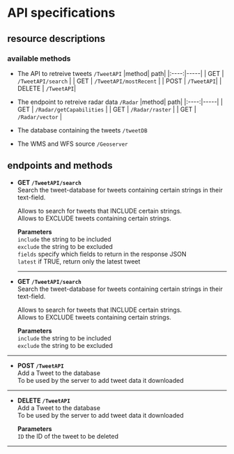 # API specifications
## resource descriptions
 ### available methods
 * The API to retreive tweets `/TweetAPI`
  |method| path|
  |:----:|-----|
  |  GET | `/TweetAPI/search` |
  |  GET | `/TweetAPI/mostRecent` |
  | POST | `/TweetAPI`|
  | DELETE | `/TweetAPI`|
 * The endpoint to retreive radar data `/Radar`
  |method| path|
  |:----:|-----|
  |  GET | `/Radar/getCapabilities` |
  |  GET | `/Radar/raster` |
  |  GET | `/Radar/vector` |

 * The database containing the tweets `/tweetDB`  
 * The WMS and WFS source `/Geoserver`

## endpoints and methods


* **GET `/TweetAPI/search`**  
  Search the tweet-database for tweets containing certain strings in their text-field.  

  Allows to search for tweets that INCLUDE certain strings.  
  Allows to EXCLUDE tweets containing certain strings.  

  **Parameters**  
  `include` the string to be included  
  `exclude` the string to be excluded  
  `fields` specify which fields to return in the response JSON  
  `latest` if TRUE, return only the latest tweet
  <hr>

* **GET `/TweetAPI/search`**  
  Search the tweet-database for tweets containing certain strings in their text-field.  

  Allows to search for tweets that INCLUDE certain strings.  
  Allows to EXCLUDE tweets containing certain strings.  

  **Parameters**  
  `include` the string to be included  
  `exclude` the string to be excluded
<hr>

* **POST `/TweetAPI`**  
  Add a Tweet to the database  
  To be used by the server to add tweet data it downloaded

<hr>

* **DELETE `/TweetAPI`**  
  Add a Tweet to the database  
  To be used by the server to add tweet data it downloaded  

  **Parameters**  
  `ID` the ID of the tweet to be deleted  

<hr>
